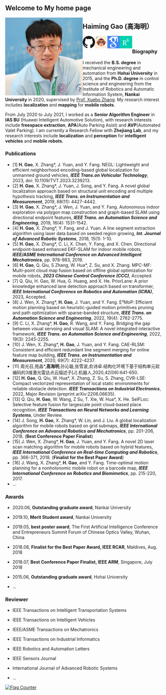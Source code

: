 ## Welcome to My home page

<img src=".\pic\ghm.png" width = "250" height = "250" alt="ghm" align="left"/>

## Haiming Gao (高海明）

[<img src=".\pic\github.jpg" width = "40" height = "" alt="github" align="left"/>](http://github.com/ghm0819)[<img src=".\pic\csdn.jpg" width = "40" height = "" alt="csdn" align="left"/>](https://blog.csdn.net/qq_24893115)[<img src=".\pic\gs.png" width = "40" height = "" alt="scholar" align="left"/>](https://scholar.google.com.hk/citations?user=Vz_6DDwAAAAJ&hl=zh-CN&oi=ao)[<img src=".\pic\rg.png" width = "40" height = "" alt="research" align="left"/>](https://www.researchgate.net/profile/Haiming-Gao-2)

​    



###  Biography

I received the **B.S. degree** in mechanical engineering and automation from **Hohai University** in 2015, and the **Ph.D. degree** in control science and engineering from the Institute of Robotics and Automatic Information System, **Nankai University** in 2020, supervised by [Prof. Xuebo Zhang](https://ai.nankai.edu.cn/info/1033/3984.htm). My research interest includes **localization** and **mapping** for **mobile robots**.

From July 2020 to July 2021, I worked as a **Senior Algorithm Engineer** in **IAS BU** (Huawei Intelligent Automotive Solution), with research interests include **freespace extraction**, **APA**(Auto Parking Asist) and **AVP**(Automated Valet Parking). I am currently a Research Fellow with **Zhejiang Lab**, and my research interests include **localization** and **perception** for **intelligent vehicles** and **mobile robots**.


### Publications

+ [1] **H. Gao**, X. Zhang\*, J. Yuan, and Y. Fang. NEGL: Lightweight and efficient neighborhood encoding-based global localization for unmanned ground vehicles, ***IEEE Trans.on Vehicular Technology***, 2023, doi: 10.1109/TVT.2023.3239213.
+ [2] **H. Gao**, X. Zhang\*, J. Yuan, J. Song, and Y. Fang. A novel global localization approach based on structural unit encoding and multiple hypothesis tracking, ***IEEE Trans. on Instrumentation and Measurement***, 2019, 68(11): 4427-4442.
+ [3] **H. Gao**, X. Zhang\*, J. Wen, J. Yuan, and Y. Fang. Autonomous indoor exploration via polygon map construction and graph-based SLAM using directional endpoint features, ***IEEE Trans. on Automation Science and Engineering***, 2019, 16(4): 1531-1542.
+ [4] **H. Gao**, X. Zhang\*, Y. Fang, and J. Yuan. A line segment extraction algorithm using laser data based on seeded region growing, ***Int. Journal of Advanced Robotic Systems***, 2018, 15(1): 1-10.
+ [5] **H. Gao**, X. Zhang\*, C. Li, X. Chen, Y. Fang, and X. Chen. Directional endpoint-based enhanced EKF-SLAM for indoor mobile robots, ***IEEE/ASME International Conference on Advanced Intelligent Mechatronics***, pp. 978-983, 2019.
+ [6] **H. Gao**, Q. Qiu, S Zhang, W. Hua\*, Z. Su, and X. Zhang. MPC-MF: Multi-point cloud map fusion based on offline global optimization for mobile robots, ***2023 Chinese Control Conference (CCC)***, Accepted.
+ [7] Q. Qiu, H. Gao, W. Hua, G. Huang, and X. He. PriorLane: A prior knowledge enhanced lane detection approach based on transformer, ***IEEE International Conference on Robotics and Automation (ICRA)***, 2023, Accepted.
+ [8] J. Wen, X. Zhang\*, **H. Gao**, J. Yuan, and Y. Fang. E³MoP: Efficient motion planning based on heuristic-guided motion primitives pruning and path optimization with sparse-banded structure, ***IEEE Trans. on Automation Science and Engineering***, 2022, 19(4): 2762-2775.
+ [9] C. Li, X. Zhang\*, **H. Gao**, R. Wang, and Y. Fang. Bridging the gap between visual servoing and visual SLAM: A novel integrated interactive framework, ***IEEE Trans. on Automation Science and Engineering***, 2022, 19(3): 2245-2255.
+ [10] J. Wen, X. Zhang\*, **H. Gao**, J. Yuan, and Y. Fang. CAE-RLSM: Consistent and efficient redundant line segment merging for online feature map building, ***IEEE Trans. on Instrumentation and Measurement***, 2020, 69(7): 4222-4237.
+ [11] 周光召,苑晶\*,**高海明**,孙沁璇,张雪波,俞诗卓.结构化环境下基于结构单元软编码的3维激光雷达点云描述子[J].机器人,2020,42(06):641-650.
+ [12] **H. Gao**, Q. Qiu, W. Hua\*, X. Zhang, Z. Su, S. Zhang, CVR-LSE: Compact vectorized representation of local static environments for reliable obstacle detection. ***IEEE Transactions on Industrial Electronics***, 2022, Major Revision (preprint arXiv:2206.06635). 
+ [13] Q. Qiu, **H. Gao**, W. Wang, Z Su, T. Xie, W. Hua\*, X. He. SelFLoc: Selective feature fusion for largescale point cloud-based place recognition. ***IEEE Transactions on Neural Networks and Learning Systems***, Under Review. 
+ [14] J. Song, **H. Gao**, X. Zhang\*, W. Lin, and J. Liu. A global localization algorithm for mobile robots based on grid submaps, ***IEEE International Conference on Advanced Robotics and Mechatronics***, pp. 201-206, 2018. (**Best Conference Paper Finalist**)
+ [15]  J. Wen, X. Zhang\*, **H. Gao**, J. Yuan, and Y. Fang. A novel 2D laser scan matching algorithm for mobile robots based on hybrid features, ***IEEE International Conference on Real-time Computing and Robotics***, pp. 366-371, 2018. (**Finalist for the Best Paper Award**)
+ [16] J. Wang, X. Zhang\*, **H. Gao**, and Y. Fang. Time-optimal motion planning for a nonholonomic mobile robot on a barcode map, ***IEEE International Conference on Robotics and Biomimetics***, pp. 215-220, 2017. 
+ ...




### Awards

+ 2020.06, **Outstanding graduate award**, Nankai University

+ 2019.10, **Merit Student award**, Nankai University

+ 2019.05, **best poster award**, The First Artificial Intelligence Conference and Entrepreneurs Summit Forum of Chinese Optics Valley, Wuhan, China

+ 2018.08, **Finalist for the Best Paper Award, IEEE RCAR**, Maldives, Aug. 2018

+ 2018.07, **Best Conference Paper Finalist, IEEE ARM**, Singapore, July 2018

+ 2015.06, **Outstanding graduate award**, Hohai University

+ ...




### Reviewer

+ IEEE Transactions on Intelligent Transportation Systems

+ IEEE Transactions on Intelligent Vehicles

+ IEEE/ASME Transactions on Mechatronics

+ IEEE Transactions on Industrial Informatics

+ IEEE Robotics and Automation Letters

+ IEEE Sensors Journal

+ International Journal of Advanced Robotic Systems

+ ...



<a href="https://info.flagcounter.com/bjoL"><img src="https://s01.flagcounter.com/map/bjoL/size_l/txt_000000/border_CCCCCC/pageviews_0/viewers_0/flags_0/" alt="Flag Counter" border="0"></a>
